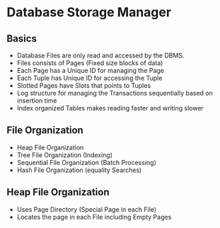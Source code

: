 # Database Storage Manager

## Basics

- Database Files are only read and accessed by the DBMS.
- Files consists of Pages (Fixed size blocks of data)
- Each Page has a Unique ID for managing the Page
- Each Tuple has Unique ID for accessing the Tuple
- Slotted Pages have Slots that points to Tuples 
- Log structure for managing the Transactions sequentially based on insertion time
- Index organized Tables makes reading faster and writing slower



## File Organization

- Heap File Organization
- Tree File Organization (Indexing)
- Sequential File Organization (Batch Processing)
- Hash File Organization (equality Searches)

## Heap File Organization

- Uses Page Directory (Special Page in each File)
- Locates the page in each File including Empty Pages


